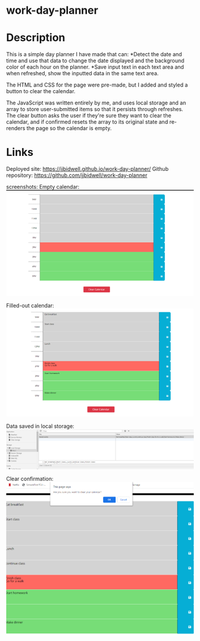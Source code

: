 # work-day-planner
Description
================================================================================
This is a simple day planner I have made that can:
*Detect the date and time and use that data to change the date displayed and the background color of each hour on the planner. 
*Save input text in each text area and when refreshed, show the inputted data in the same text area. 

The HTML and CSS for the page were pre-made, but I added and styled a button to clear the calendar. 

The JavaScript was written entirely by me, and uses local storage and an array to store user-submitted items so that it persists through refreshes. The clear button asks the user if they're sure they want to clear the calendar, and if confirmed resets the array to its original state and re-renders the page so the calendar is empty.

Links
================================================================================
Deployed site: https://jjbidwell.github.io/work-day-planner/
Github repository: https://github.com/jjbidwell/work-day-planner

screenshots: 
 Empty calendar:
![Empty calendar](./assets/images/empty.png)

Filled-out calendar: 
![Filled-out calendar](./assets/images/filled.png)

Data saved in local storage: 
![Data saved in local storage](./assets/images/local-storage.png)

Clear confirmation: 
![Clear confirmation](./assets/images/clear-confirm.png)
